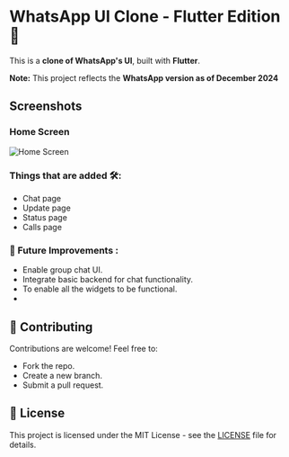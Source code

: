 # **WhatsApp UI Clone - Flutter Edition 🚀**

This is a **clone of WhatsApp's UI**, built with **Flutter**.

**Note:** This project reflects the **WhatsApp version as of December 2024**

## Screenshots
### Home Screen
![Home Screen](https://github.com/vigneshwari311/whatsapp_clone_flutter/blob/56735c2a1293a7bebeffaa53d55f53c3fc6dcd41/Screenshot_1736706723-portrait.png)


### Things that are added 🛠️:
 - Chat page
 - Update page
 - Status page
 - Calls page

### 🚀 Future Improvements :
 - Enable group chat UI.
 - Integrate basic backend for chat functionality.
 - To enable all the widgets to be functional.
 - 
## 🤝 Contributing
Contributions are welcome! Feel free to:
- Fork the repo.
- Create a new branch.
- Submit a pull request.

## 📝 License
This project is licensed under the MIT License - see the [LICENSE](https://github.com/vigneshwari311/whatsapp_clone_flutter/blob/main/LICENSE) file for details.

